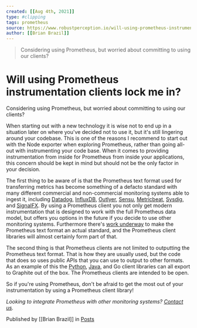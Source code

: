 ```yaml
---
created: [[Aug 4th, 2021]]
type: #clipping
tags: prometheus 
source: https://www.robustperception.io/will-using-prometheus-instrumentation-clients-lock-me-in
author: [[Brian Brazil]] 
---
```

> Considering using Prometheus, but worried about committing to using our clients?

# Will using Prometheus instrumentation clients lock me in?


Considering using Prometheus, but worried about committing to using our clients?

When starting out with a new technology it is wise not to end up in a situation later on where you've decided not to use it, but it's still lingering around your codebase. This is one of the reasons I recommend to start out with the Node exporter when exploring Prometheus, rather than going all-out with instrumenting your code base. When it comes to providing instrumentation from inside for Prometheus from inside your applications, this concern should be kept in mind but should not be the only factor in your decision.

The first thing to be aware of is that the Prometheus text format used for transferring metrics has become something of a defacto standard with many different commercial and non-commercial monitoring systems able to ingest it, including [Datadog](https://www.datadoghq.com/blog/monitor-prometheus-metrics/), [InfluxDB](https://www.influxdata.com/integration/prometheus-monitoring-tool/), [Outlyer](https://www.outlyer.com/features/), [Sensu](https://blog.sensuapp.org/the-sensu-prometheus-collector-972c441d45e), [Metricbeat](https://www.elastic.co/guide/en/beats/metricbeat/6.1/metricbeat-metricset-prometheus-collector.html), [Sysdig](https://sysdig.com/blog/prometheus-metrics/), and [SignalFX](https://signalfx.com/blog/metrics-from-prometheus-exporters-are-now-available-with-the-sfx-smart-agent/). By using a Prometheus client you not only get modern instrumentation that is designed to work with the full Prometheus data model, but offers you options in the future if you decide to use other monitoring systems. Furthermore there's [work underway](http://openmetrics.io/) to make the Prometheus text format an actual standard, and the Prometheus client libraries will almost certainly form part of that.

The second thing is that Prometheus clients are not limited to outputting the Prometheus text format. That is how they are usually used, but the code that does so uses public APIs that you can use to output to other formats. As an example of this the [Python](https://www.robustperception.io/exporting-to-graphite-with-the-prometheus-python-client/), [Java](https://www.robustperception.io/exporting-to-graphite-with-the-prometheus-java-client/), and Go client libraries can all export to Graphite out of the box. The Prometheus clients are intended to be open.

So if you're using Prometheus, don't be afraid to get the most out of your instrumentation by using a Prometheus client library!

_Looking to integrate Prometheus with other monitoring systems? [Contact us](mailto:prometheus@robustperception.io)._

Published by [[Brian Brazil]] in [Posts](https://www.robustperception.io/category/posts)
